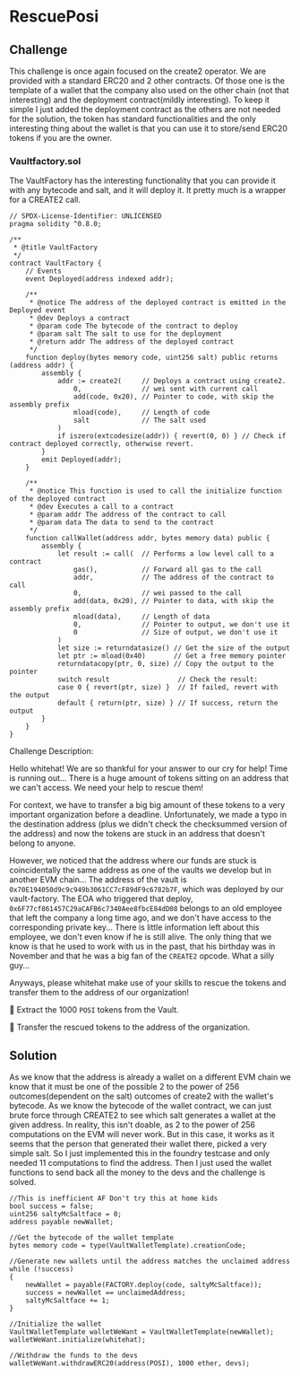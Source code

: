# RescuePosi

## Challenge

This challenge is once again focused on the create2 operator. We are provided with a standard ERC20 and 2 other contracts. Of those one is the template of a wallet that the company also used on the other chaín (not that interesting) and the deployment contract(mildly interesting). To keep it simple I just added the deployment contract as the others are not needed for the solution, the token has standard functionalities and the only interesting thing about the wallet is that you can use it to store/send ERC20 tokens if you are the owner. 

### Vaultfactory.sol

The VaultFactory has the interesting functionality that you can provide it with any bytecode and salt, and it will deploy it. It pretty much is a wrapper for a CREATE2 call.

```solidity
// SPDX-License-Identifier: UNLICENSED
pragma solidity ^0.8.0;

/**
 * @title VaultFactory
 */
contract VaultFactory {
    // Events
    event Deployed(address indexed addr);

    /**
     * @notice The address of the deployed contract is emitted in the Deployed event
     * @dev Deploys a contract
     * @param code The bytecode of the contract to deploy
     * @param salt The salt to use for the deployment
     * @return addr The address of the deployed contract
     */
    function deploy(bytes memory code, uint256 salt) public returns (address addr) {
        assembly {
            addr := create2(     // Deploys a contract using create2.
                0,               // wei sent with current call
                add(code, 0x20), // Pointer to code, with skip the assembly prefix
                mload(code),     // Length of code
                salt             // The salt used
            )
            if iszero(extcodesize(addr)) { revert(0, 0) } // Check if contract deployed correctly, otherwise revert.
        }
        emit Deployed(addr);
    }

    /**
     * @notice This function is used to call the initialize function of the deployed contract
     * @dev Executes a call to a contract
     * @param addr The address of the contract to call
     * @param data The data to send to the contract
     */
    function callWallet(address addr, bytes memory data) public {
        assembly {
            let result := call(  // Performs a low level call to a contract
                gas(),           // Forward all gas to the call
                addr,            // The address of the contract to call
                0,               // wei passed to the call
                add(data, 0x20), // Pointer to data, with skip the assembly prefix
                mload(data),     // Length of data
                0,               // Pointer to output, we don't use it
                0                // Size of output, we don't use it
            )
            let size := returndatasize() // Get the size of the output
            let ptr := mload(0x40)       // Get a free memory pointer
            returndatacopy(ptr, 0, size) // Copy the output to the pointer
            switch result                 // Check the result:
            case 0 { revert(ptr, size) }  // If failed, revert with the output
            default { return(ptr, size) } // If success, return the output
        }
    }
}

```

Challenge Description:

Hello whitehat! We are so thankful for your answer to our cry for help! Time is running out... There is a huge amount of tokens sitting on an address that we can't access. We need your help to rescue them!

For context, we have to transfer a big big amount of these tokens to a very important organization before a deadline. Unfortunately, we made a typo in the destination address (plus we didn't check the checksummed version of the address) and now the tokens are stuck in an address that doesn't belong to anyone.

However, we noticed that the address where our funds are stuck is coincidentally the same address as one of the vaults we develop but in another EVM chain... The address of the vault is `0x70E194050d9c9c949b3061CC7cF89dF9c6782b7F`, which was deployed by our vault-factory. The EOA who triggered that deploy, `0x6F77cf861457C29aCAFB6c7340Aee8fbcE84dD08` belongs to an old employee that left the company a long time ago, and we don't have access to the corresponding private key... There is little information left about this employee, we don't even know if he is still alive. The only thing that we know is that he used to work with us in the past, that his birthday was in November and that he was a big fan of the `CREATE2` opcode. What a silly guy... 

Anyways, please whitehat make use of your skills to rescue the tokens and transfer them to the address of our organization!

📌 Extract the 1000 `POSI` tokens from the Vault.

📌 Transfer the rescued tokens to the address of the organization.

## Solution

As we know that the address is already a wallet on a different EVM chain we know that it must be one of the possible 2 to the power of 256  outcomes(dependent on the salt) outcomes of create2 with the wallet's bytecode. As we know the bytecode of the wallet contract, we can just brute force through CREATE2 to see which salt generates a wallet at the given address. In reality, this isn't doable, as 2 to the power of 256 computations on the EVM will never work. But in this case, it works as it seems that the person that generated their wallet there, picked a very simple salt. So I just implemented this in the foundry testcase and only needed 11 computations to find the address. Then I just used the wallet functions to send back all the money to the devs and the challenge is solved.

```solidity
//This is inefficient AF Don't try this at home kids
bool success = false;
uint256 saltyMcSaltface = 0;
address payable newWallet;

//Get the bytecode of the wallet template
bytes memory code = type(VaultWalletTemplate).creationCode;

//Generate new wallets until the address matches the unclaimed address
while (!success)
{
    newWallet = payable(FACTORY.deploy(code, saltyMcSaltface));
    success = newWallet == unclaimedAddress;
    saltyMcSaltface += 1;
}

//Initialize the wallet
VaultWalletTemplate walletWeWant = VaultWalletTemplate(newWallet);
walletWeWant.initialize(whitehat);

//Withdraw the funds to the devs
walletWeWant.withdrawERC20(address(POSI), 1000 ether, devs);
```